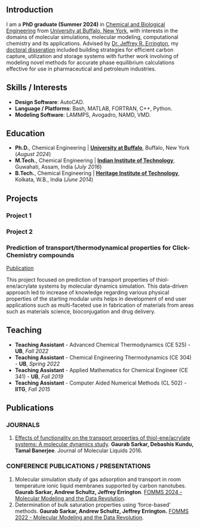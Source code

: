 ## Introduction

I am a **PhD graduate (Summer 2024)** in [Chemical and Biological Engineering](https://engineering.buffalo.edu/chemical-biological.html) from [University at Buffalo, New York](https://www.buffalo.edu/), with interests in the domains of molecular simulations, molecular modeling, computational chemistry and its applications. Advised by [Dr. Jeffrey R. Errington](https://engineering.buffalo.edu/chemical-biological/people/faculty-directory/core.host.html/content/shared/engineering/chemical-biological/profiles/faculty/errington-jeffrey-r.detail.html), my [doctoral disseration](https://www.proquest.com/pqdtlocal1007354/docview/3114400691/5DB9BE32DB964B83PQ/7?accountid=14169&sourcetype=Dissertations%20&%20Theses) included building strategies for efficient carbon capture, utilization and storage systems with further work involving of modeling novel methods for accurate phase equilibrium calculations effective for use in pharmaceutical and petroleum industries.

## Skills / Interests
- **Design Software**: AutoCAD.
- **Language / Platforms**: Bash, MATLAB, FORTRAN, C++, Python.
- **Modeling Software**: LAMMPS, Avogadro, NAMD, VMD.
<!---
Interests: Molecular Simulation, Data Analysis, Mathematical Modelling, Machine Learning.
---> 

## Education

- **Ph.D.**, Chemical Engineering | **[University at Buffalo](https://engineering.buffalo.edu/chemical-biological.html)**, Buffalo, New York (_August 2024_)
- **M.Tech.**, Chemical Engineering | **[Indian Institute of Technology](https://www.iitg.ac.in/chemeng/)**, Guwahati, Assam, India (_July 2016_)
- **B.Tech.**, Chemical Engineering | **[Heritage Institute of Technology](https://www.heritageit.edu/ChemEngg.aspx)**, Kolkata, W.B., India (_June 2014_)

## Projects

### Project 1

<!---
[Publication](https://www.mdpi.com/1424-8220/22/8/3048)

Developed objective strategy for discovering optimal EEG bands based on signal power spectra using Python. This data-driven approach led to better characterization of the underlying power spectrum by identifying bands that outperformed the more // // commonly used band boundaries by a factor of two. The proposed method provides a fully automated and flexible approach to capturing key signal components and possibly discovering new indices of brain activity.

![Example image](/pic.png)
--->

### Project 2

### Prediction of transport/thermodynamical properties for Click-Chemistry compounds

[Publication](http://dx.doi.org/10.1016/j.molliq.2016.10.036)

This project focused on prediction of transport properties of thiol-ene/acrylate systems by molecular dynamics simulation. This data-driven approach led to increase of knowledge regarding various physical properties of the starting modular units helps in development of end user applications such as multi-faceted use in fabrication of materials from areas such as materials science, bioconjugation and drug delivery. 

## Teaching

- **Teaching Assistant** - Advanced Chemical Thermodynamics (CE 525) - **UB**, _Fall 2022_
- **Teaching Assistant** - Chemical Engineering Thermodynamics (CE 304) - **UB**, _Spring 2022_
- **Teaching Assistant** - Applied Mathematics for Chemical Engineer (CE 341) - **UB**, _Fall 2019_
- **Teaching Assistant** - Computer Aided Numerical Methods (CL 502) - **IITG**, _Fall 2015_

## Publications

### JOURNALS

1. [Effects of functionality on the transport properties of thiol-ene/acrylate systems: A molecular dynamics study](http://dx.doi.org/10.1016/j.molliq.2016.10.036). **Gaurab Sarkar, Debashis Kundu, Tamal Banerjee**. Journal of Molecular Liquids 2016.

### CONFERENCE PUBLICATIONS / PRESENTATIONS

1. Molecular simulation study of gas adsorption and transport in room temperature ionic liquid membranes supported by carbon nanotubes. **Gaurab Sarkar, Andrew Schultz, Jeffrey Errington**. [FOMMS 2024 - Molecular Modeling and the Data Revolution](https://fomms.cache.org/).
2. Determination of bulk saturation properties using ‘force-based’ methods. **Gaurab Sarkar, Andrew Schultz, Jeffrey Errington.** [FOMMS 2022 - Molecular Modeling and the Data Revolution](https://fomms.cache.org/2022/overview).

